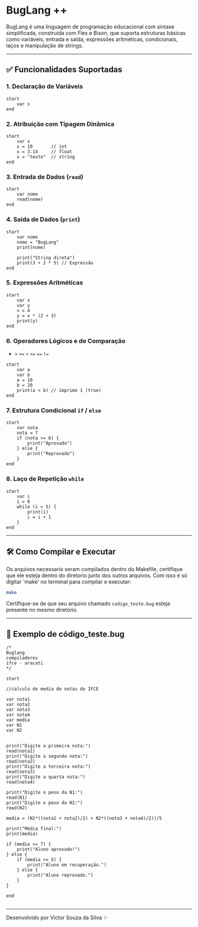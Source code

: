 # BugLang ++

BugLang é uma linguagem de programação educacional com sintaxe simplificada, construída com Flex e Bison, que suporta estruturas básicas como variáveis, entrada e saída, expressões aritméticas, condicionais, laços e manipulação de strings.

---

## ✅ Funcionalidades Suportadas

### 1. Declaração de Variáveis

```buglang
start
    var x
end
```

### 2. Atribuição com Tipagem Dinâmica

```buglang
start
    var x
    x = 10       // int
    x = 3.14     // float
    x = "texto"  // string
end
```

### 3. Entrada de Dados (`read`)

```buglang
start
    var nome
    read(nome)
end
```

### 4. Saída de Dados (`print`)

```buglang
start
    var nome
    nome = "BugLang"
    print(nome)

    print("String direta")
    print(3 + 2 * 5) // Expressão
end
```

### 5. Expressões Aritméticas

```buglang
start
    var x
    var y
    x = 4
    y = x * (2 + 3)
    print(y)
end
```

### 6. Operadores Lógicos e de Comparação

- `>` `>=` `<` `<=` `==` `!=`

```buglang
start
    var a
    var b
    a = 10
    b = 20
    print(a < b) // imprime 1 (true)
end
```

### 7. Estrutura Condicional `if` / `else`

```buglang
start
    var nota
    nota = 7
    if (nota >= 6) {
        print("Aprovado")
    } else {
        print("Reprovado")
    }
end
```

### 8. Laço de Repetição `while`

```buglang
start
    var i
    i = 0
    while (i < 5) {
        print(i)
        i = i + 1
    }
end
```

---

## 🛠️ Como Compilar e Executar

Os arquivos necessario seram compilados dentro do Makefile, certifique que ele esteja dentro do diretorio junto dos
outros arquivos. Com isso é só digitar 'make' no terminal para compilar e executar:

```bash
make
```

Certifique-se de que seu arquivo chamado `codigo_teste.bug` esteja presente no mesmo diretório.

---

## 📁 Exemplo de código_teste.bug

```buglang
/*
Buglang
compiladores
ifce - aracati
*/

start

//calculo de media de notas do IFCE

var nota1
var nota2
var nota3
var nota4
var media
var N1
var N2


print("Digite a primeira nota:")
read(nota1)
print("Digite a segunda nota:")
read(nota2)
print("Digite a terceira nota:")
read(nota3)
print("Digite a quarta nota:")
read(nota4)

print("Digite o peso da N1:")
read(N1)
print("Digite o peso da N2:")
read(N2)

media = (N1*((nota1 + nota2)/2) + N2*((nota3 + nota4)/2))/5

print("Média final:")
print(media)

if (media >= 7) {
    print("Aluno aprovado!")
} else {
    if (media >= 5) {
        print("Aluno em recuperação.")
    } else {
        print("Aluno reprovado.")
    }
}

end


```
---

Desenvolvido por Victor Souza da Silva ✨
